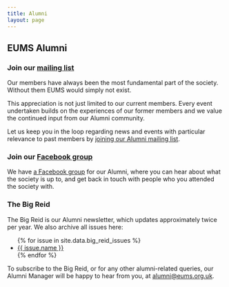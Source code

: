 ```yaml
---
title: Alumni
layout: page
---
```


## EUMS Alumni

### Join our [mailing list][1]

Our members have always been the most fundamental part of the society. Without them EUMS would simply not exist.

This appreciation is not just limited to our current members. Every event undertaken builds on the experiences of our former members and we value the continued input from our Alumni community.

Let us keep you in the loop regarding news and events with particular relevance to past members by [joining our Alumni mailing list][1].

### Join our [Facebook group][2]

We have [a Facebook group][2] for our Alumni, where you can hear about what the society is up to, and get back in touch with people who you attended the society with.

### The Big Reid

The Big Reid is our Alumni newsletter, which updates approximately twice per year. We also archive all issues here:

<ul>
{% for issue in site.data.big_reid_issues %}
<li>
    <a href="{{ site.external_assets }}/docs/big-reid/{{ issue.filename }}">{{ issue.name }}</a>
</li>
{% endfor %}
</ul>

To subscribe to the Big Reid, or for any other alumni-related queries, our Alumni Manager will be happy to hear from you, at <alumni@eums.org.uk>.

[1]: https://docs.google.com/forms/d/14OLNbQYGrUgYVInIoPfu3vFC_dRITECSnxVTkwXaqSQ/viewform
[2]: https://www.facebook.com/groups/698148380195223/
